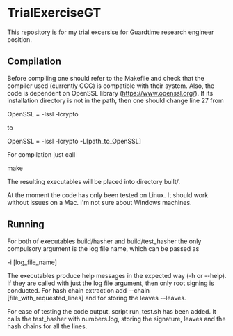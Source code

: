 # TrialExerciseGT
This repository is for my trial excersise for Guardtime research engineer position.

## Compilation

Before compiling one should refer to the Makefile and check that the compiler used (currently GCC) is compatible with their system. Also, the code is dependent on OpenSSL library (https://www.openssl.org/). If its installation directory is not in the path, then one should change line 27 from 

OpenSSL = -lssl -lcrypto 

to 

OpenSSL = -lssl -lcrypto -L[path\_to\_OpenSSL]

For compilation just call 

make 

The resulting executables will be placed into directory built/. 

At the moment the code has only been tested on Linux. It should work without issues on a Mac. I'm not sure about Windows machines.  

## Running 

For both of executables build/hasher and build/test_hasher the only compulsory argument is the log file name, which can be passed as 

-i [log\_file\_name] 

The executables produce help messages in the expected way (-h or --help). If they are called with just the log file argument, then only root signing is conducted. For hash chain extraction add --chain [file_with_requested_lines] and for storing the leaves --leaves.  

For ease of testing the code output, script run_test.sh has been added. It calls the test_hasher with numbers.log, storing the signature, leaves and the hash chains for all the lines. 
